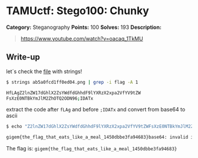 # TAMUctf: Stego100: Chunky

**Category:** Steganography
**Points:** 100
**Solves:** 193
**Description:**

> https://www.youtube.com/watch?v=oacaq_1TkMU

## Write-up

let´s check the [file](https://github.com/dbaser/ctfs/blob/master/TAMUctf-2017/stego100-chunky/ab5a0fcd1ff0ed04.png) with strings!

```bash
$ strings ab5a0fcd1ff0ed04.png | grep -i flag -A 1

HfLAgZ2lnZW17dGhlX2ZsYWdfdGhhdF9lYXRzX2xpa2VfYV9tZW
FsXzE0NTBkYmJlM2ZhOTQ2ODN96;IDATx
```    

extract the code after `fLAg` and before `;IDATx` and convert from base64 to ascii

```bash
$ echo "Z2lnZW17dGhlX2ZsYWdfdGhhdF9lYXRzX2xpa2VfYV9tZWFsXzE0NTBkYmJlM2ZhOTQ2ODN96" | base64 -d

gigem{the_flag_that_eats_like_a_meal_1450dbbe3fa94683}base64: invalid input
```

The flag is: `gigem{the_flag_that_eats_like_a_meal_1450dbbe3fa94683}`


